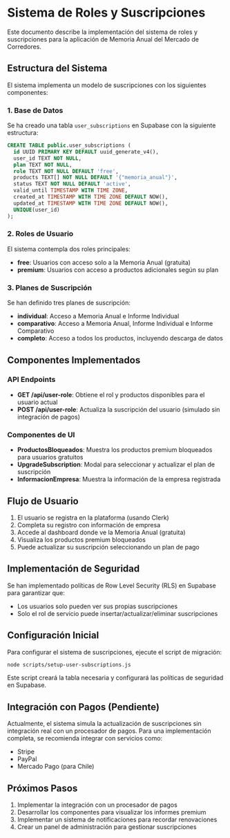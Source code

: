 # Sistema de Roles y Suscripciones

Este documento describe la implementación del sistema de roles y suscripciones para la aplicación de Memoria Anual del Mercado de Corredores.

## Estructura del Sistema

El sistema implementa un modelo de suscripciones con los siguientes componentes:

### 1. Base de Datos

Se ha creado una tabla `user_subscriptions` en Supabase con la siguiente estructura:

```sql
CREATE TABLE public.user_subscriptions (
  id UUID PRIMARY KEY DEFAULT uuid_generate_v4(),
  user_id TEXT NOT NULL,
  plan TEXT NOT NULL,
  role TEXT NOT NULL DEFAULT 'free',
  products TEXT[] NOT NULL DEFAULT '{"memoria_anual"}',
  status TEXT NOT NULL DEFAULT 'active',
  valid_until TIMESTAMP WITH TIME ZONE,
  created_at TIMESTAMP WITH TIME ZONE DEFAULT NOW(),
  updated_at TIMESTAMP WITH TIME ZONE DEFAULT NOW(),
  UNIQUE(user_id)
);
```

### 2. Roles de Usuario

El sistema contempla dos roles principales:

- **free**: Usuarios con acceso solo a la Memoria Anual (gratuita)
- **premium**: Usuarios con acceso a productos adicionales según su plan

### 3. Planes de Suscripción

Se han definido tres planes de suscripción:

- **individual**: Acceso a Memoria Anual e Informe Individual
- **comparativo**: Acceso a Memoria Anual, Informe Individual e Informe Comparativo
- **completo**: Acceso a todos los productos, incluyendo descarga de datos

## Componentes Implementados

### API Endpoints

- **GET /api/user-role**: Obtiene el rol y productos disponibles para el usuario actual
- **POST /api/user-role**: Actualiza la suscripción del usuario (simulado sin integración de pagos)

### Componentes de UI

- **ProductosBloqueados**: Muestra los productos premium bloqueados para usuarios gratuitos
- **UpgradeSubscription**: Modal para seleccionar y actualizar el plan de suscripción
- **InformacionEmpresa**: Muestra la información de la empresa registrada

## Flujo de Usuario

1. El usuario se registra en la plataforma (usando Clerk)
2. Completa su registro con información de empresa
3. Accede al dashboard donde ve la Memoria Anual (gratuita)
4. Visualiza los productos premium bloqueados
5. Puede actualizar su suscripción seleccionando un plan de pago

## Implementación de Seguridad

Se han implementado políticas de Row Level Security (RLS) en Supabase para garantizar que:

- Los usuarios solo pueden ver sus propias suscripciones
- Solo el rol de servicio puede insertar/actualizar/eliminar suscripciones

## Configuración Inicial

Para configurar el sistema de suscripciones, ejecute el script de migración:

```bash
node scripts/setup-user-subscriptions.js
```

Este script creará la tabla necesaria y configurará las políticas de seguridad en Supabase.

## Integración con Pagos (Pendiente)

Actualmente, el sistema simula la actualización de suscripciones sin integración real con un procesador de pagos. Para una implementación completa, se recomienda integrar con servicios como:

- Stripe
- PayPal
- Mercado Pago (para Chile)

## Próximos Pasos

1. Implementar la integración con un procesador de pagos
2. Desarrollar los componentes para visualizar los informes premium
3. Implementar un sistema de notificaciones para recordar renovaciones
4. Crear un panel de administración para gestionar suscripciones